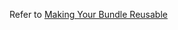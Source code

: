 Refer to [Making Your Bundle Reusable](http://practicalsymfony.com/chapter-18-making-your-bundle-reusable/)
